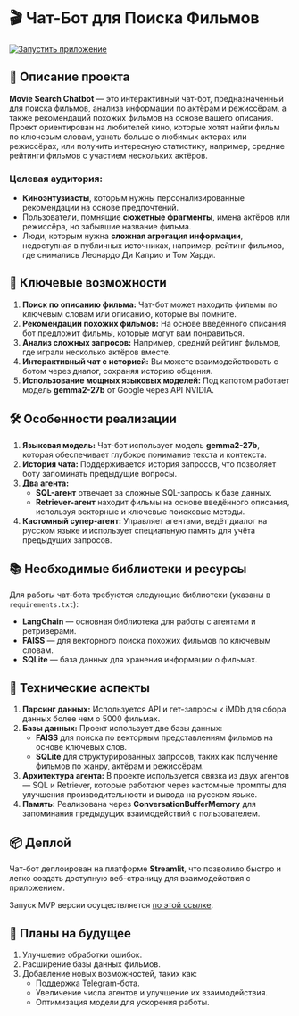 # 🎬 Чат-Бот для Поиска Фильмов

[![Запустить приложение](https://img.shields.io/badge/Streamlit-Запустить%20приложение-red?style=for-the-badge&logo=streamlit)](https://movie-search-chatbot-by-sanchezzz.streamlit.app/)

## 📜 Описание проекта

**Movie Search Chatbot** — это интерактивный чат-бот, предназначенный для поиска фильмов, анализа информации по актёрам и режиссёрам, а также рекомендаций похожих фильмов на основе вашего описания. Проект ориентирован на любителей кино, которые хотят найти фильм по ключевым словам, узнать больше о любимых актерах или режиссёрах, или получить интересную статистику, например, средние рейтинги фильмов с участием нескольких актёров.

### Целевая аудитория:
- **Киноэнтузиасты**, которым нужны персонализированные рекомендации на основе предпочтений.
- Пользователи, помнящие **сюжетные фрагменты**, имена актёров или режиссёра, но забывшие название фильма.
- Люди, которым нужна **сложная агрегация информации**, недоступная в публичных источниках, например, рейтинг фильмов, где снимались Леонардо Ди Каприо и Том Харди.

## 🚀 Ключевые возможности

1. **Поиск по описанию фильма:** Чат-бот может находить фильмы по ключевым словам или описанию, которые вы помните.
2. **Рекомендации похожих фильмов:** На основе введённого описания бот предложит фильмы, которые могут вам понравиться.
3. **Анализ сложных запросов:** Например, средний рейтинг фильмов, где играли несколько актёров вместе.
4. **Интерактивный чат с историей:** Вы можете взаимодействовать с ботом через диалог, сохраняя историю общения.
5. **Использование мощных языковых моделей:** Под капотом работает модель **gemma2-27b** от Google через API NVIDIA.

## 🛠 Особенности реализации

1. **Языковая модель:** Чат-бот использует модель **gemma2-27b**, которая обеспечивает глубокое понимание текста и контекста.
2. **История чата:** Поддерживается история запросов, что позволяет боту запоминать предыдущие вопросы.
3. **Два агента:** 
   - **SQL-агент** отвечает за сложные SQL-запросы к базе данных.
   - **Retriever-агент** находит фильмы на основе введённого описания, используя векторные и ключевые поисковые методы.
4. **Кастомный супер-агент:** Управляет агентами, ведёт диалог на русском языке и использует специальную память для учёта предыдущих запросов.

## 📚 Необходимые библиотеки и ресурсы

Для работы чат-бота требуются следующие библиотеки (указаны в `requirements.txt`):
- **LangChain** — основная библиотека для работы с агентами и ретриверами.
- **FAISS** — для векторного поиска похожих фильмов по ключевым словам.
- **SQLite** — база данных для хранения информации о фильмах.

## 🔧 Технические аспекты

1. **Парсинг данных:** Используется API и гет-запросы к iMDb для сбора данных более чем о 5000 фильмах.
2. **Базы данных:** Проект использует две базы данных:
   - **FAISS** для поиска по векторным представлениям фильмов на основе ключевых слов.
   - **SQLite** для структурированных запросов, таких как получение фильмов по жанру, актёрам и режиссёрам.
3. **Архитектура агента:** В проекте используется связка из двух агентов — SQL и Retriever, которые работают через кастомные промпты для улучшения производительности и вывода на русском языке.
4. **Память:** Реализована через **ConversationBufferMemory** для запоминания предыдущих взаимодействий с пользователем.

## 📦 Деплой

Чат-бот деплоирован на платформе **Streamlit**, что позволило быстро и легко создать доступную веб-страницу для взаимодействия с приложением.

Запуск MVP версии осуществляется [по этой ссылке](https://movie-search-chatbot-by-sanchezzz.streamlit.app/).

## 🔮 Планы на будущее

1. Улучшение обработки ошибок.
2. Расширение базы данных фильмов.
3. Добавление новых возможностей, таких как:
   - Поддержка Telegram-бота.
   - Увеличение числа агентов и улучшение их взаимодействия.
   - Оптимизация модели для ускорения работы.
